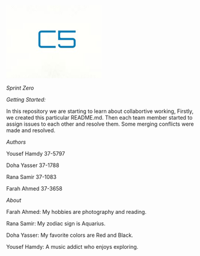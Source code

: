 
![Screenshot](Screenshot.jpg)

*Sprint* *Zero*



*Getting Started:*


In this repository we are starting to learn about collabortive working, 
Firstly, we created this particular README.md.
Then each team member started to assign issues to each other and 
resolve them. Some merging conflicts were made and resolved.



*Authors*



Yousef Hamdy 37-5797

Doha Yasser 37-1788

Rana Samir 37-1083

Farah Ahmed 37-3658





*About* 


Farah Ahmed: My hobbies are photography and reading.

Rana Samir: My zodiac sign is Aquarius.

Doha Yasser: My favorite colors are Red and Black.

Yousef Hamdy: A music addict who enjoys exploring.





